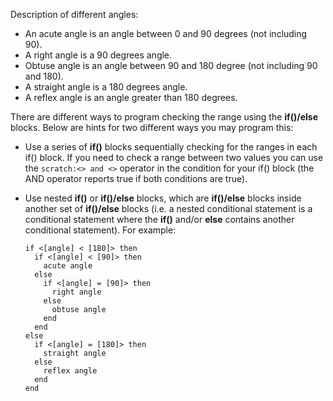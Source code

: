 Description of different angles:

-   An acute angle is an angle between 0 and 90 degrees (not including 90).
-   A right angle is a 90 degrees angle.
-   Obtuse angle is an angle between 90 and 180 degree (not including 90 and 180).
-   A straight angle is a 180 degrees angle.
-   A reflex angle is an angle greater than 180 degrees.

There are different ways to program checking the range using the **if()/else** blocks. Below are hints for two different ways you may program this:

-   Use a series of **if()** blocks sequentially checking for the ranges in each if() block. If you need to check a range between two values you can use the `scratch:<> and <>` operator in the condition for your if() block (the AND operator reports true if both conditions are true).

-   Use nested **if()** or **if()/else** blocks, which are **if()/else** blocks inside another set of **if()/else** blocks (i.e. a nested conditional statement is a conditional statement where the **if()** and/or **else** contains another conditional statement). For example:

    ```scratch:
    if <[angle] < [180]> then
      if <[angle] < [90]> then
        acute angle
      else
        if <[angle] = [90]> then
          right angle
        else
          obtuse angle
        end
      end
    else
      if <[angle] = [180]> then
        straight angle
      else
        reflex angle
      end
    end
    ```
